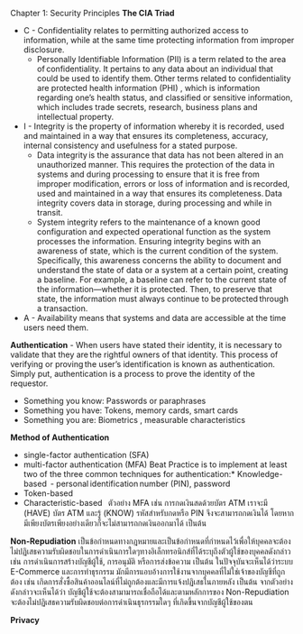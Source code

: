 Chapter 1: Security Principles 
**The CIA Triad**
* C - Confidentiality relates to permitting authorized access to information, while at the same time protecting information from improper disclosure.
    - Personally Identifiable Information (PII) is a term related to the area of confidentiality. It pertains to any data about an individual that could be used to identify them. Other terms related to confidentiality are protected health information (PHI) , which is information regarding one’s health status, and classified or sensitive information, which includes trade secrets, research, business plans and intellectual property.
* I - Integrity is the property of information whereby it is recorded, used and maintained in a way that ensures its completeness, accuracy, internal consistency and usefulness for a stated purpose.
    - Data integrity is the assurance that data has not been altered in an unauthorized manner. This requires the protection of the data in systems and during processing to ensure that it is free from improper modification, errors or loss of information and is recorded, used and maintained in a way that ensures its completeness. Data integrity covers data in storage, during processing and while in transit.
    - System integrity refers to the maintenance of a known good configuration and expected operational function as the system processes the information. Ensuring integrity begins with an awareness of state, which is the current condition of the system. Specifically, this awareness concerns the ability to document and understand the state of data or a system at a certain point, creating a baseline. For example, a baseline can refer to the current state of the information—whether it is protected. Then, to preserve that state, the information must always continue to be protected through a transaction.
* A - Availability means that systems and data are accessible at the time users need them.

**Authentication** - When users have stated their identity, it is necessary to validate that they are the rightful owners of that identity. This process of verifying or proving the user’s identification is known as authentication. Simply put, authentication is a process to prove the identity of the requestor.
* Something you know: Passwords or paraphrases
* Something you have: Tokens, memory cards, smart cards
* Something you are: Biometrics , measurable characteristics

**Method of Authentication**
* single-factor authentication (SFA) 
* multi-factor authentication (MFA)
Beat Practice is to implement at least two of the three common techniques for authentication:*  Knowledge-based  - personal identification number (PIN), password 
* Token-based  
* Characteristic-based  
ตัวอย่าง MFA เช่น การกดเงินสดด้วยบัตร ATM เราจะมี (HAVE) บัตร ATM และรู้ (KNOW) รหัสสำหรับกดหรือ PIN จึงจะสามารถกดเงินได้ โดยหากมีเพียงบัตรเพียงอย่างเดียวก็จะไม่สามารถกดเงินออกมาได้ เป็นต้น

**Non-Repudiation** เป็นข้อกำหนดทางกฎหมายและเป็นข้อกำหนดที่กำหนดไว้เพื่อให้บุคคลจะต้องไม่ปฏิเสธความรับผิดชอบในการดำเนินการใดๆทางอิเล็กทรอนิกส์ที่ได้ระบุถึงตัวผู้ใช้ของบุคคลดังกล่าว เช่น การดำเนินการสร้างบัญชีผู้ใช้, การอนุมัติ หรือการส่งข้อความ เป็นต้น ในปัจจุบันจะเห็นได้ว่าระบบ E-Commerce และการทำธุรกรรม มักมีการแอบอ้างการใช้งานจากบุคคลที่ไม่ใช่เจ้าของบัญชีที่ถูกต้อง เช่น เกิดการสั่งซื้อสินค้าออนไลน์ที่ไม่ถูกต้องและมีการแจ้งปฏิเสธในภายหลัง เป็นต้น จากตัวอย่างดังกล่าวจะเห็นได้ว่า บัญชีผู้ใช้จะต้องสามามารถเชื่อถือได้และตามหลักการของ Non-Repudiation จะต้องไม่ปฏิเสธความรับผิดชอบต่อการดำเนินธุรกรรมใดๆ ที่เกิดขึ้นจากบัญชีผู้ใช้ของตน 

**Privacy**
